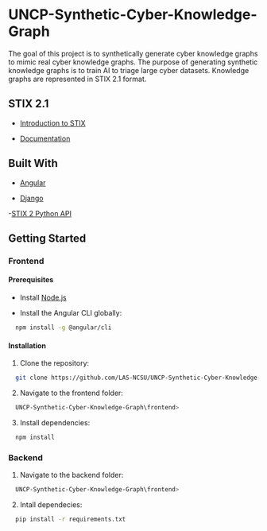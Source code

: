 # UNCP-Synthetic-Cyber-Knowledge-Graph
The goal of this project is to synthetically generate cyber knowledge graphs to mimic real cyber knowledge graphs. The purpose of generating synthetic knowledge graphs is to train AI to triage large cyber datasets. Knowledge graphs are represented in STIX 2.1 format.

## STIX 2.1
- [Introduction to STIX](https://oasis-open.github.io/cti-documentation/stix/intro.html)

- [Documentation](https://docs.oasis-open.org/cti/stix/v2.1/stix-v2.1.html)

## Built With
- [Angular](https://angular.io/)

- [Django](https://www.djangoproject.com/)

-[STIX 2 Python API](https://stix2.readthedocs.io/en/latest/)
## Getting Started
### Frontend
#### Prerequisites
- Install [Node.js](https://nodejs.org/en)

- Install the Angular CLI globally:
```bash
  npm install -g @angular/cli
```
#### Installation
1. Clone the repository:
```bash
  git clone https://github.com/LAS-NCSU/UNCP-Synthetic-Cyber-Knowledge-Graph.git
```
2. Navigate to the frontend folder:
```bash
  UNCP-Synthetic-Cyber-Knowledge-Graph\frontend>
```
3. Install dependencies:
```bash
  npm install
```
### Backend
1. Navigate to the backend folder:
```bash
  UNCP-Synthetic-Cyber-Knowledge-Graph\frontend>
```
2. Intall dependecies:
```bash
  pip install -r requirements.txt
```
